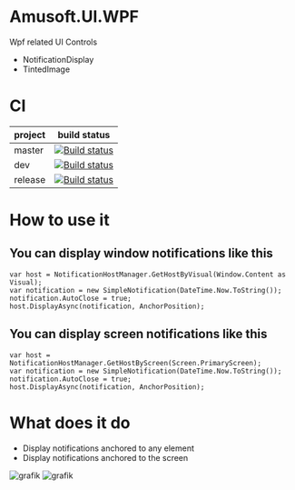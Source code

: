 # Amusoft.UI.WPF

Wpf related UI Controls
- NotificationDisplay
- TintedImage

# CI

| project        | build status           |
| ------------- |-------------|
| master | [![Build status](https://ci.appveyor.com/api/projects/status/65249fbj07k246fd/branch/master?svg=true)](https://ci.appveyor.com/project/taori/amusoft-ui-wpf/branch/master)|
| dev      | [![Build status](https://ci.appveyor.com/api/projects/status/65249fbj07k246fd/branch/dev?svg=true)](https://ci.appveyor.com/project/taori/amusoft-ui-wpf/branch/dev)      |
| release | [![Build status](https://ci.appveyor.com/api/projects/status/65249fbj07k246fd/branch/release?svg=true)](https://ci.appveyor.com/project/taori/amusoft-ui-wpf/branch/release)   |

# How to use it

## You can display window notifications like this

    var host = NotificationHostManager.GetHostByVisual(Window.Content as Visual);
    var notification = new SimpleNotification(DateTime.Now.ToString());
    notification.AutoClose = true;
    host.DisplayAsync(notification, AnchorPosition);

## You can display screen notifications like this

    var host = NotificationHostManager.GetHostByScreen(Screen.PrimaryScreen);
    var notification = new SimpleNotification(DateTime.Now.ToString());
    notification.AutoClose = true;
    host.DisplayAsync(notification, AnchorPosition);

# What does it do

- Display notifications anchored to any element
- Display notifications anchored to the screen

![grafik](https://user-images.githubusercontent.com/5545184/51777941-acd68500-20ff-11e9-8995-e91f36df0dc3.png)
![grafik](https://user-images.githubusercontent.com/5545184/51778028-0ccd2b80-2100-11e9-85bb-72a34fc336bf.png)
